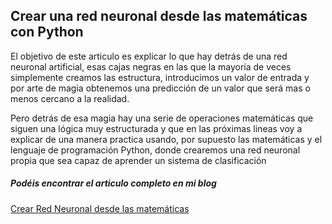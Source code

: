 
<h2> Crear una red neuronal desde las matemáticas con Python</h2>

<p>El objetivo de este articulo es explicar lo que hay detrás de una red neuronal artificial, esas cajas negras en las que la mayoría de veces simplemente creamos las estructura, introducimos un valor de entrada y por arte de magia obtenemos una predicción de un valor que será mas o menos cercano a la realidad.</p>
<p>Pero detrás de esa magia hay una serie de operaciones matemáticas que siguen una lógica muy estructurada y que en las próximas lineas voy a explicar de una manera practica usando, por supuesto las matemáticas y el lenguaje de programación Python, donde crearemos una red neuronal propia que sea capaz de aprender un sistema de clasificación</p>

<h5> Podéis encontrar el articulo completo en mi blog </h5>
<a href="https://www.europeanvalley.es/noticias/crear-red-neuronal-desde-las-matematicas/">Crear Red Neuronal desde las matemáticas</a>
